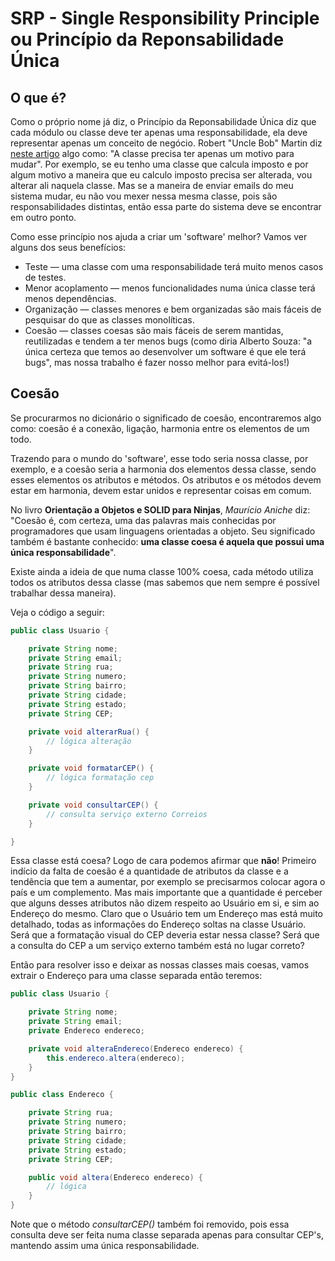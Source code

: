 # SRP - Single Responsibility Principle ou Princípio da Reponsabilidade Única

## O que é?

Como o próprio nome já diz, o Princípio da Reponsabilidade Única diz que cada módulo ou classe deve ter apenas uma
responsabilidade, ela deve representar apenas um conceito de negócio.
Robert "Uncle Bob" Martin
diz [neste artigo](https://blog.cleancoder.com/uncle-bob/2014/05/08/SingleReponsibilityPrinciple.html) algo como: "A
classe precisa ter apenas um motivo para mudar". Por exemplo, se eu tenho uma classe que calcula imposto e por algum
motivo a maneira que eu calculo imposto precisa ser alterada, vou alterar ali naquela classe. Mas se a maneira de enviar
emails do meu sistema mudar, eu não vou mexer nessa mesma classe, pois são responsabilidades distintas, então essa parte
do sistema deve se encontrar em outro ponto.

Como esse princípio nos ajuda a criar um 'software' melhor? Vamos ver alguns dos seus benefícios:

- Teste — uma classe com uma responsabilidade terá muito menos casos de testes.
- Menor acoplamento — menos funcionalidades numa única classe terá menos dependências.
- Organização — classes menores e bem organizadas são mais fáceis de pesquisar do que as classes monolíticas.
- Coesão — classes coesas são mais fáceis de serem mantidas, reutilizadas e tendem a ter menos bugs (como diria Alberto
  Souza: "a única certeza que temos ao desenvolver um software é que ele terá bugs", mas nossa trabalho é fazer nosso
  melhor para evitá-los!)

## Coesão

Se procurarmos no dicionário o significado de coesão, encontraremos algo como: coesão é a conexão, ligação, harmonia
entre os elementos de um todo.

Trazendo para o mundo do 'software', esse todo seria nossa classe, por exemplo, e a coesão seria a harmonia dos
elementos
dessa classe, sendo esses elementos os atributos e métodos. Os atributos e os métodos devem estar em harmonia, devem
estar unidos e representar coisas em comum.

No livro **Orientação a Objetos e SOLID para Ninjas**, _Maurício Aniche_ diz:
"Coesão é, com certeza, uma das palavras mais conhecidas por programadores que usam linguagens orientadas a objeto. Seu
significado também é bastante conhecido: **uma classe coesa é aquela que possui uma única responsabilidade**".

Existe ainda a ideia de que numa classe 100% coesa, cada método utiliza todos os atributos dessa classe (mas sabemos que
nem sempre é possível trabalhar dessa maneira).

Veja o código a seguir:

```java
public class Usuario {

    private String nome;
    private String email;
    private String rua;
    private String numero;
    private String bairro;
    private String cidade;
    private String estado;
    private String CEP;

    private void alterarRua() {
        // lógica alteração
    }

    private void formatarCEP() {
        // lógica formatação cep
    }

    private void consultarCEP() {
        // consulta serviço externo Correios
    }

}
```

Essa classe está coesa?
Logo de cara podemos afirmar que **não**!
Primeiro indício da falta de coesão é a quantidade de atributos da classe e a tendência que tem a aumentar, por exemplo
se precisarmos colocar agora o país e um complemento.
Mas mais importante que a quantidade é perceber que alguns desses atributos não dizem respeito ao Usuário em si, e sim
ao Endereço do mesmo. Claro que o Usuário tem um Endereço mas está muito detalhado, todas as informações do Endereço
soltas na classe Usuário.
Será que a formatação visual do CEP deveria estar nessa classe? Será que a consulta do CEP a um serviço externo também
está no lugar correto?

Então para resolver isso e deixar as nossas classes mais coesas, vamos extrair o Endereço para uma classe
separada então teremos:

```java
public class Usuario {

    private String nome;
    private String email;
    private Endereco endereco;

    private void alteraEndereco(Endereco endereco) {
        this.endereco.altera(endereco);
    }
}

public class Endereco {

    private String rua;
    private String numero;
    private String bairro;
    private String cidade;
    private String estado;
    private String CEP;

    public void altera(Endereco endereco) {
        // lógica
    }
}
```

Note que o método _consultarCEP()_ também foi removido, pois essa consulta deve ser feita numa classe separada apenas
para consultar CEP's, mantendo assim uma única responsabilidade.




